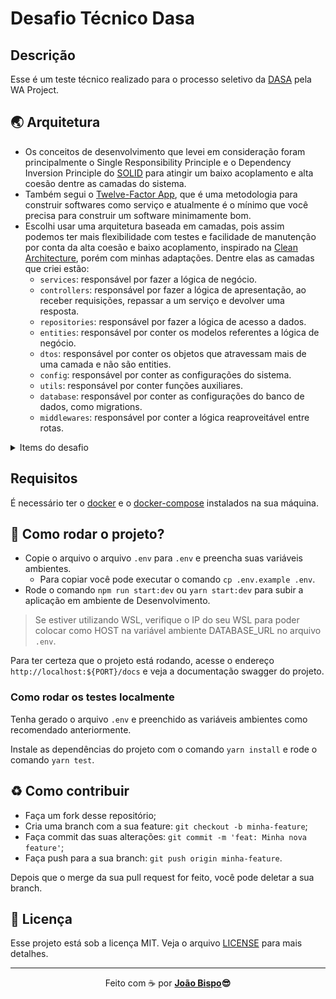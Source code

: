 # Desafio Técnico Dasa

## Descrição

Esse é um teste técnico realizado para o processo seletivo da [DASA](https://dasa.com.br) pela WA Project.

## 🌏 Arquitetura

- Os conceitos de desenvolvimento que levei em consideração foram principalmente o Single Responsibility Principle e o Dependency Inversion Principle do [SOLID](https://en.wikipedia.org/wiki/SOLID) para atingir um baixo acoplamento e alta coesão dentre as camadas do sistema.
- Também segui o [Twelve-Factor App](https://12factor.net), que é uma metodologia para construir softwares como serviço e atualmente é o mínimo que você precisa para construir um software minimamente bom.
- Escolhi usar uma arquitetura baseada em camadas, pois assim podemos ter mais flexibilidade com testes e facilidade de manutenção por conta da alta coesão e baixo acoplamento, inspirado na [Clean Architecture](https://blog.cleancoder.com/uncle-bob/2012/08/13/the-clean-architecture.html), porém com minhas adaptações. Dentre elas as camadas que criei estão:
  - `services`: responsável por fazer a lógica de negócio.
  - `controllers`: responsável por fazer a lógica de apresentação, ao receber requisições, repassar a um serviço e devolver uma resposta.
  - `repositories`: responsável por fazer a lógica de acesso a dados.
  - `entities`: responsável por conter os modelos referentes a lógica de negócio.
  - `dtos`: responsável por conter os objetos que atravessam mais de uma camada e não são entities.
  - `config`: responsável por conter as configurações do sistema.
  - `utils`: responsável por conter funções auxiliares.
  - `database`: responsável por conter as configurações do banco de dados, como migrations.
  - `middlewares`: responsável por conter a lógica reaproveitável entre rotas.

<details>
  <summary>Items do desafio</summary>

## Básico

- [ ] - CRUD de laboratórios
- [ ] - CRUD de exames
- [ ] - Relacionamento de N para N entre laboratório e exames com uso de tabela pivot.
- [ ] - Criação em lote de exames e laboratórios.

## Extra

- [ ] - Possibilidade de executar cadastro, atualização e remoção em lote.
- [ ] - Endpoint que faz a busca por nome do exame e retorna todos os laboratórios associados a esse exame.

## Diferenciais

- [ X ] - Publicação do ambiente em um serviço cloud de hospedagens (Heroku, AWS, GCP, etc)
- [ X ] - Configurar a aplicação para rodar em um container
- [ X ] - Documentação da API

## Além do sugerido

- [ X ] - Padronização de código com o [ESLint](https://eslint.org/) e [Prettier](https://prettier.io/).
- [ X ] - Padronização das mensagens de commit com o conventional-changelog.
- [ X ] - Configuração de git hooks para rodar lint nos arquivos toda vez que é feito um commit.
- [ X ] - Testes unitários com o [Jest](https://jestjs.io/).
- [ ] - Implementação do Twelve-Factor App incluindo Graceful Shutdown, Logging e etc.

</details>

## Requisitos

É necessário ter o [docker](https://docs.docker.com/get-docker/) e o [docker-compose](https://docs.docker.com/compose/install/) instalados na sua máquina.

## 🚀 Como rodar o projeto?

- Copie o arquivo o arquivo `.env` para `.env` e preencha suas variáveis ambientes.
  - Para copiar você pode executar o comando `cp .env.example .env`.
- Rode o comando `npm run start:dev` ou `yarn start:dev` para subir a aplicação em ambiente de Desenvolvimento.

> Se estiver utilizando WSL, verifique o IP do seu WSL para poder colocar como HOST na variável ambiente DATABASE_URL no arquivo `.env`.

Para ter certeza que o projeto está rodando, acesse o endereço `http://localhost:${PORT}/docs` e veja a documentação swagger do projeto.

### Como rodar os testes localmente

Tenha gerado o arquivo `.env` e preenchido as variáveis ambientes como recomendado anteriormente.

Instale as dependências do projeto com o comando `yarn install` e rode o comando `yarn test`.

## ♻️ Como contribuir

- Faça um fork desse repositório;
- Cria uma branch com a sua feature: `git checkout -b minha-feature`;
- Faça commit das suas alterações: `git commit -m 'feat: Minha nova feature'`;
- Faça push para a sua branch: `git push origin minha-feature`.

Depois que o merge da sua pull request for feito, você pode deletar a sua branch.

## :memo: Licença

Esse projeto está sob a licença MIT. Veja o arquivo [LICENSE](LICENSE.md) para mais detalhes.

---

<p align="center">Feito com ☕ por <strong><a href="https://www.linkedin.com/in/joaobispo2077/">João Bispo</a>😎 </strong> </p>
